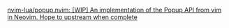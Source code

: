 


[nvim-lua/popup.nvim: [WIP] An implementation of the Popup API from vim in Neovim. Hope to upstream when complete](https://github.com/nvim-lua/popup.nvim)


